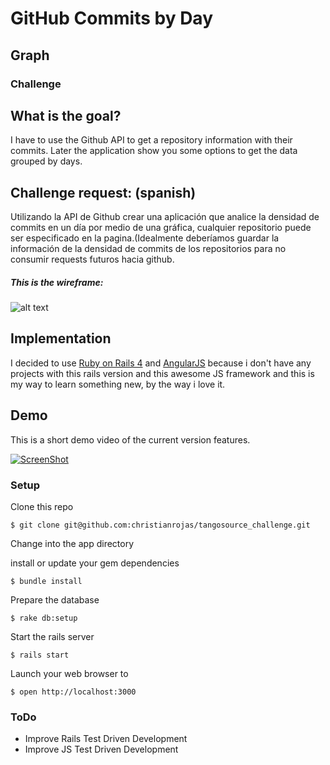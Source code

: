 # GitHub Commits by Day
## Graph
### Challenge


## What is the goal?
I have to use the Github API to get a repository information with their commits. Later the application show you some options to  get the data grouped by days.

## Challenge request: (spanish)
Utilizando la API de Github crear una aplicación que analice la densidad de commits en un día por medio de una gráfica, cualquier repositorio puede ser especificado en la pagina.(Idealmente deberíamos guardar la información de la densidad de commits de los repositorios para no consumir requests futuros hacia github.

##### This is the wireframe:

![alt text](http://christianrojas.s3.amazonaws.com/Git%20graph.png "wireframe")

## Implementation

I decided to use [Ruby on Rails 4](http://rubyonrails.org/ "Ruby on Rails 4") and [AngularJS](http://angularjs.org/ "AngularJS") because i don't have any projects with this rails version and this awesome JS framework and this is my way to learn something new, by the way i love it.


## Demo
This is a short demo video of the current version features.

[![ScreenShot](http://christianrojas.s3.amazonaws.com/video_demo.png)](http://christianrojasgar.wistia.com/medias/thth0bn3ju)

### Setup

Clone this repo

```
$ git clone git@github.com:christianrojas/tangosource_challenge.git
```

Change into the app directory

install or update your gem dependencies
 
```
$ bundle install
```

Prepare the database

```
$ rake db:setup
```

Start the rails server

```
$ rails start
```

Launch your web browser to 

```
$ open http://localhost:3000
```

### ToDo
- Improve Rails Test Driven Development
- Improve JS Test Driven Development
